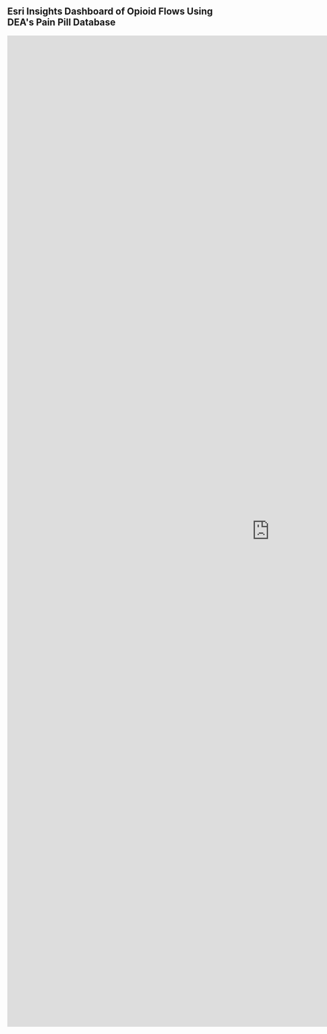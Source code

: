 ## Esri Insights Dashboard of Opioid Flows Using DEA's Pain Pill Database

<iframe src="https://insights.arcgis.com/#/embed/53416ac49aae4d0ba0075244f3535b18" width="1200" height="2270" frameborder="0"></iframe>
